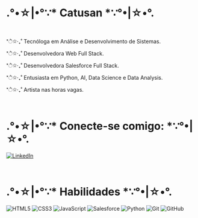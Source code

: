 # .°•☆|•°∵* **Catusan** *∵°•|☆•°.

<br />

 <p>  
*ੈ✩‧₊˚ Tecnóloga em Análise e Desenvolvimento de Sistemas.
</p>
<p>
  *ੈ✩‧₊˚ Desenvolvedora Web Full Stack.
</p>
<p>
  *ੈ✩‧₊˚ Desenvolvedora Salesforce Full Stack.
</p>
<p>
  *ੈ✩‧₊˚ Entusiasta em Python, AI, Data Science e Data Analysis.
</p>
<p>
  *ੈ✩‧₊˚ Artista nas horas vagas.
</p>

<br />

# .°•☆|•°∵* **Conecte-se comigo:** *∵°•|☆•°.

[![LinkedIn](https://img.shields.io/badge/LinkedIn-pink?style=for-the-badge&logo=linkedin)](https://www.linkedin.com/in/catusan/)

<br />

# .°•☆|•°∵* **Habilidades** *∵°•|☆•°.

![HTML5](https://img.shields.io/badge/HTML5-pink?style=for-the-badge&logo=html5&logoColor=fff)
![CSS3](https://img.shields.io/badge/CSS3-pink?style=for-the-badge&logo=css3&logoColor=fff)
![JavaScript](https://img.shields.io/badge/JavaScript-pink?style=for-the-badge&logo=javascript&logoColor=fff)
![Salesforce](https://img.shields.io/badge/Salesforce-pink?style=for-the-badge&logo=Salesforce&logoColor=fff)
![Python](https://img.shields.io/badge/Python-pink?style=for-the-badge&logo=python&logoColor=fff)
![Git](https://img.shields.io/badge/Git-pink?style=for-the-badge&logo=Git&logoColor=fff)
![GitHub](https://img.shields.io/badge/GitHub-pink?style=for-the-badge&logo=GitHub&logoColor=fff)
